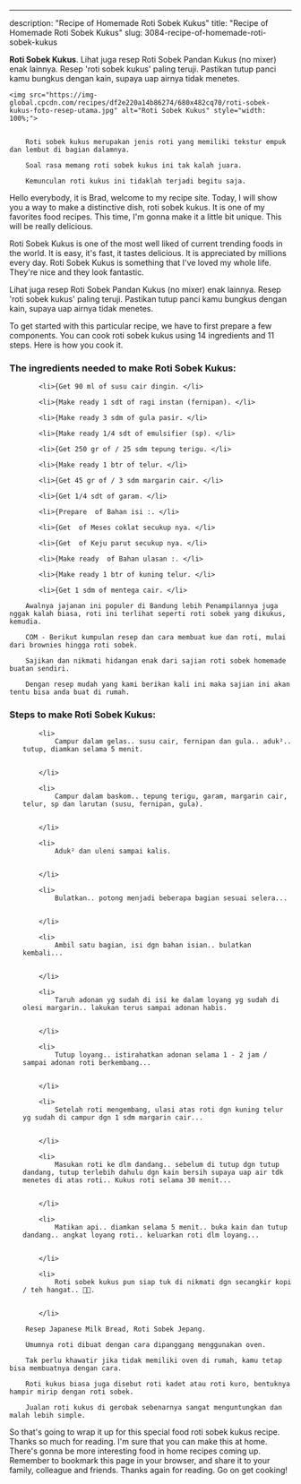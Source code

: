 ---
description: "Recipe of Homemade Roti Sobek Kukus"
title: "Recipe of Homemade Roti Sobek Kukus"
slug: 3084-recipe-of-homemade-roti-sobek-kukus

<p>
	<strong>Roti Sobek Kukus</strong>. 
	Lihat juga resep Roti Sobek Pandan Kukus (no mixer) enak lainnya. Resep &#39;roti sobek kukus&#39; paling teruji. Pastikan tutup panci kamu bungkus dengan kain, supaya uap airnya tidak menetes.
</p>
<p>
	
	<img src="https://img-global.cpcdn.com/recipes/df2e220a14b86274/680x482cq70/roti-sobek-kukus-foto-resep-utama.jpg" alt="Roti Sobek Kukus" style="width: 100%;">
	
	
		Roti sobek kukus merupakan jenis roti yang memiliki tekstur empuk dan lembut di bagian dalamnya.
	
		Soal rasa memang roti sobek kukus ini tak kalah juara.
	
		Kemunculan roti kukus ini tidaklah terjadi begitu saja.
	
</p>
<p>
	Hello everybody, it is Brad, welcome to my recipe site. Today, I will show you a way to make a distinctive dish, roti sobek kukus. It is one of my favorites food recipes. This time, I'm gonna make it a little bit unique. This will be really delicious.
</p>
	
<p>
	Roti Sobek Kukus is one of the most well liked of current trending foods in the world. It is easy, it's fast, it tastes delicious. It is appreciated by millions every day. Roti Sobek Kukus is something that I've loved my whole life. They're nice and they look fantastic.
</p>
<p>
	Lihat juga resep Roti Sobek Pandan Kukus (no mixer) enak lainnya. Resep &#39;roti sobek kukus&#39; paling teruji. Pastikan tutup panci kamu bungkus dengan kain, supaya uap airnya tidak menetes.
</p>

<p>
To get started with this particular recipe, we have to first prepare a few components. You can cook roti sobek kukus using 14 ingredients and 11 steps. Here is how you cook it.
</p>

<h3>The ingredients needed to make Roti Sobek Kukus:</h3>

<ol>
	
		<li>{Get 90 ml of susu cair dingin. </li>
	
		<li>{Make ready 1 sdt of ragi instan (fernipan). </li>
	
		<li>{Make ready 3 sdm of gula pasir. </li>
	
		<li>{Make ready 1/4 sdt of emulsifier (sp). </li>
	
		<li>{Get 250 gr of / 25 sdm tepung terigu. </li>
	
		<li>{Make ready 1 btr of telur. </li>
	
		<li>{Get 45 gr of / 3 sdm margarin cair. </li>
	
		<li>{Get 1/4 sdt of garam. </li>
	
		<li>{Prepare  of Bahan isi :. </li>
	
		<li>{Get  of Meses coklat secukup nya. </li>
	
		<li>{Get  of Keju parut secukup nya. </li>
	
		<li>{Make ready  of Bahan ulasan :. </li>
	
		<li>{Make ready 1 btr of kuning telur. </li>
	
		<li>{Get 1 sdm of mentega cair. </li>
	
</ol>
<p>
	
		Awalnya jajanan ini populer di Bandung lebih Penampilannya juga nggak kalah biasa, roti ini terlihat seperti roti sobek yang dikukus, kemudia.
	
		COM - Berikut kumpulan resep dan cara membuat kue dan roti, mulai dari brownies hingga roti sobek.
	
		Sajikan dan nikmati hidangan enak dari sajian roti sobek homemade buatan sendiri.
	
		Dengan resep mudah yang kami berikan kali ini maka sajian ini akan tentu bisa anda buat di rumah.
	
</p>

<h3>Steps to make Roti Sobek Kukus:</h3>

<ol>
	
		<li>
			Campur dalam gelas.. susu cair, fernipan dan gula.. aduk².. tutup, diamkan selama 5 menit.
			
			
		</li>
	
		<li>
			Campur dalam baskom.. tepung terigu, garam, margarin cair, telur, sp dan larutan (susu, fernipan, gula).
			
			
		</li>
	
		<li>
			Aduk² dan uleni sampai kalis.
			
			
		</li>
	
		<li>
			Bulatkan.. potong menjadi beberapa bagian sesuai selera...
			
			
		</li>
	
		<li>
			Ambil satu bagian, isi dgn bahan isian.. bulatkan kembali...
			
			
		</li>
	
		<li>
			Taruh adonan yg sudah di isi ke dalam loyang yg sudah di olesi margarin.. lakukan terus sampai adonan habis.
			
			
		</li>
	
		<li>
			Tutup loyang.. istirahatkan adonan selama 1 - 2 jam / sampai adonan roti berkembang...
			
			
		</li>
	
		<li>
			Setelah roti mengembang, ulasi atas roti dgn kuning telur yg sudah di campur dgn 1 sdm margarin cair...
			
			
		</li>
	
		<li>
			Masukan roti ke dlm dandang.. sebelum di tutup dgn tutup dandang, tutup terlebih dahulu dgn kain bersih supaya uap air tdk menetes di atas roti.. Kukus roti selama 30 menit...
			
			
		</li>
	
		<li>
			Matikan api.. diamkan selama 5 menit.. buka kain dan tutup dandang.. angkat loyang roti.. keluarkan roti dlm loyang...
			
			
		</li>
	
		<li>
			Roti sobek kukus pun siap tuk di nikmati dgn secangkir kopi / teh hangat.. 🤗😋.
			
			
		</li>
	
</ol>

<p>
	
		Resep Japanese Milk Bread, Roti Sobek Jepang.
	
		Umumnya roti dibuat dengan cara dipanggang menggunakan oven.
	
		Tak perlu khawatir jika tidak memiliki oven di rumah, kamu tetap bisa membuatnya dengan cara.
	
		Roti kukus biasa juga disebut roti kadet atau roti kuro, bentuknya hampir mirip dengan roti sobek.
	
		Jualan roti kukus di gerobak sebenarnya sangat menguntungkan dan malah lebih simple.
	
</p>

<p>
	So that's going to wrap it up for this special food roti sobek kukus recipe. Thanks so much for reading. I'm sure that you can make this at home. There's gonna be more interesting food in home recipes coming up. Remember to bookmark this page in your browser, and share it to your family, colleague and friends. Thanks again for reading. Go on get cooking!
</p>
